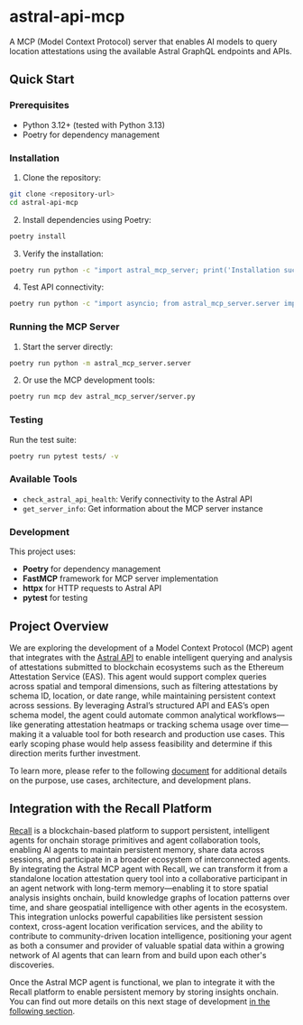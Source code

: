 # astral-api-mcp

A MCP (Model Context Protocol) server that enables AI models to query location attestations using the available Astral GraphQL endpoints and APIs.

## Quick Start

### Prerequisites
- Python 3.12+ (tested with Python 3.13)
- Poetry for dependency management

### Installation

1. Clone the repository:
```bash
git clone <repository-url>
cd astral-api-mcp
```

2. Install dependencies using Poetry:
```bash
poetry install
```

3. Verify the installation:
```bash
poetry run python -c "import astral_mcp_server; print('Installation successful!')"
```

4. Test API connectivity:
```bash
poetry run python -c "import asyncio; from astral_mcp_server.server import check_astral_api_health; print('Health check:', asyncio.run(check_astral_api_health())['status'])"
```

### Running the MCP Server

1. Start the server directly:
```bash
poetry run python -m astral_mcp_server.server
```

2. Or use the MCP development tools:
```bash
poetry run mcp dev astral_mcp_server/server.py
```

### Testing

Run the test suite:
```bash
poetry run pytest tests/ -v
```

### Available Tools

- `check_astral_api_health`: Verify connectivity to the Astral API
- `get_server_info`: Get information about the MCP server instance

### Development

This project uses:
- **Poetry** for dependency management
- **FastMCP** framework for MCP server implementation
- **httpx** for HTTP requests to Astral API
- **pytest** for testing

## Project Overview

We are exploring the development of a Model Context Protocol (MCP) agent that integrates with the [Astral API](https://docs.astral.global/getting-started) to enable intelligent querying and analysis of attestations submitted to blockchain ecosystems such as the Ethereum Attestation Service (EAS). This agent would support complex queries across spatial and temporal dimensions, such as filtering attestations by schema ID, location, or date range, while maintaining persistent context across sessions. By leveraging Astral’s structured API and EAS’s open schema model, the agent could automate common analytical workflows—like generating attestation heatmaps or tracking schema usage over time—making it a valuable tool for both research and production use cases. This early scoping phase would help assess feasibility and determine if this direction merits further investment.

To learn more, please refer to the following [document](docs/ai/README.md) for additional details on the purpose, use cases, architecture, and development plans.

## Integration with the Recall Platform

[Recall](https://docs.recall.network/advanced/overview) is a blockchain-based platform to support persistent, intelligent agents for onchain storage primitives and agent collaboration tools, enabling AI agents to maintain persistent memory, share data across sessions, and participate in a broader ecosystem of interconnected agents. By integrating the Astral MCP agent with Recall, we can transform it from a standalone location attestation query tool into a collaborative participant in an agent network with long-term memory—enabling it to store spatial analysis insights onchain, build knowledge graphs of location patterns over time, and share geospatial intelligence with other agents in the ecosystem. This integration unlocks powerful capabilities like persistent session context, cross-agent location verification services, and the ability to contribute to community-driven location intelligence, positioning your agent as both a consumer and provider of valuable spatial data within a growing network of AI agents that can learn from and build upon each other's discoveries.

Once the Astral MCP agent is functional, we plan to integrate it with the Recall platform to enable persistent memory by storing insights onchain. You can find out more details on this next stage of development [in the following section](./docs/integration-with-recall.md).
